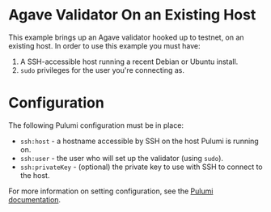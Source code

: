 # Agave Validator On an Existing Host

This example brings up an Agave validator hooked up to testnet, on an existing host.
In order to use this example you must have:

1. A SSH-accessible host running a recent Debian or Ubuntu install.
2. `sudo` privileges for the user you're connecting as.

# Configuration

The following Pulumi configuration must be in place:

- `ssh:host` - a hostname accessible by SSH on the host Pulumi is running on.
- `ssh:user` - the user who will set up the validator (using `sudo`).
- `ssh:privateKey` - (optional) the private key to use with SSH to connect to the host.

For more information on setting configuration, see the [Pulumi documentation](https://www.pulumi.com/docs/iac/concepts/config/#setting-and-getting-configuration-values).
